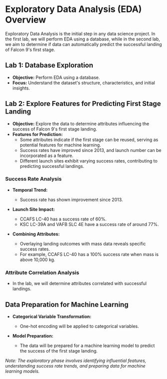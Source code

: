 # Exploratory Data Analysis (EDA) Overview

Exploratory Data Analysis is the initial step in any data science project. In the first lab, we will perform EDA using a database, while in the second lab, we aim to determine if data can automatically predict the successful landing of Falcon 9's first stage.

## Lab 1: Database Exploration

- **Objective:** Perform EDA using a database.
- **Focus:** Understand the dataset's structure, characteristics, and initial insights.

## Lab 2: Explore Features for Predicting First Stage Landing

- **Objective:** Explore the data to determine attributes influencing the success of Falcon 9's first stage landing.
- **Features for Prediction:**
  - Some attributes indicate if the first stage can be reused, serving as potential features for machine learning.
  - Success rates have improved since 2013, and launch number can be incorporated as a feature.
  - Different launch sites exhibit varying success rates, contributing to predicting successful landings.
  
### Success Rate Analysis

- **Temporal Trend:**
  - Success rate has shown improvement since 2013.
  
- **Launch Site Impact:**
  - CCAFS LC-40 has a success rate of 60%.
  - KSC LC-39A and VAFB SLC 4E have a success rate of around 77%.
  
- **Combining Attributes:**
  - Overlaying landing outcomes with mass data reveals specific success rates.
  - For example, CCAFS LC-40 has a 100% success rate when mass is above 10,000 kg.

### Attribute Correlation Analysis

- In the lab, we will determine attributes correlated with successful landings.

## Data Preparation for Machine Learning

- **Categorical Variable Transformation:**
  - One-hot encoding will be applied to categorical variables.
  
- **Model Preparation:**
  - The data will be prepared for a machine learning model to predict the success of the first stage landing.

*Note: The exploratory phase involves identifying influential features, understanding success rate trends, and preparing data for machine learning models.*
